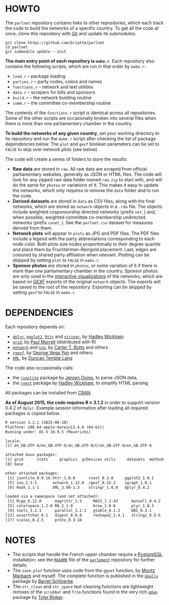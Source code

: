 # HOWTO

The `parlnet` repository contains links to other repositories, which each track the code to build the networks of a specific country. To get all the code at once, clone this repository with [Git](https://git-scm.com/download/) and update its submodules:

```git
git clone https://github.com/briatte/parlnet
cd parlnet
git submodule update --init
```

__The main entry point of each repository is `make.r`.__ Each repository also contains the following scripts, which are run in that order by `make.r`:

- `load.r` – package loading
- `parties.r` – party codes, colors and names
- `functions.r` – network and text utilities
- `data.r` – scrapers for bills and sponsors
- `build.r` – the network building routine
- `comm.r` – the committee co-membership routine

The contents of the `functions.r` script is identical across all repositories. Some of the other scripts are occasionally broken into several files when there is more than one parliamentary chamber in the country.

__To build the networks of any given country__, set your working directory to its repository and run the `make.r` script after checking the list of package dependencies below. The `plot` and `gexf` boolean parameters can be set to `FALSE` to skip over network plots (see below).

The code will create a series of folders to store the results:

- __Raw data__ are stored in `raw`. All raw data are scraped from official parliamentary websites, generally as JSON or HTML files. The code will look for any zipped raw data folder named `raw.zip` to start with, and will do the same for `photos` or variations of it. This makes it easy to update the networks, which only requires to remove the `data` folder and to run the code.
- __Derived datasets__ are stored in `data` as CSV files, along with the final networks, which are stored as `network` objects in a `.rda` file. The objects include weighted cosponsorship directed networks (prefix `net_`) and, when possible, weighted committee co-membership undirected networks (prefix `conet_`). See the `parlnet.csv` dataset for measures derived from them.
- __Network plots__ will appear in `plots` as JPG and PDF files. The PDF files include a legend with the party abbreviations corresponding to each node color. Both plots size nodes proportionally to their degree quartile and place them by Fruchterman-Reingold placement. Last, edges are coloured by shared party affiliation when relevant. Plotting can be skipped by setting `plot` to `FALSE` in `make.r`.
- __Sponsor photos__ are stored in `photos`, or some variation of it if there is more than one parliamentary chamber in the country. Sponsor photos are only used in the [interactive visualizations](http://f.briatte.org/parlviz) of the networks, which are based on [GEXF](http://gexf.net/format/) exports of the original `network` objects. The exports will be saved to the root of the repository. Exporting can be skipped by setting `gexf` to `FALSE` in `make.r`.

# DEPENDENCIES

Each repository depends on:

- [`dplyr`](https://github.com/hadley/dplyr), [`ggplot2`](https://github.com/hadley/ggplot2), [`httr`](https://github.com/hadley/httr) and [`stringr`](https://github.com/hadley/stringr), by [Hadley Wickham](https://github.com/hadley)
- [`grid`](https://www.stat.auckland.ac.nz/~paul/grid/grid.html), by [Paul Murrell](https://www.stat.auckland.ac.nz/~paul/) (distributed with R)
- [`network`](http://cran.r-project.org/web/packages/network/) and [`sna`](http://cran.r-project.org/web/packages/sna/), by [Carter T. Butts](http://erzuli.ss.uci.edu/~buttsc/) and others
- [`rgexf`](http://bitbucket.org/gvegayon/rgexf), by [George Vega Yon](http://bitbucket.org/gvegayon/) and others
- [`XML`](http://cran.r-project.org/web/packages/XML/), by [Duncan Temple Lang](http://www.stat.ucdavis.edu/~duncan/)

The code also occasionally calls:

- the [`jsonlite`](https://github.com/jeroenooms/jsonlite) package by [Jeroen Ooms](https://github.com/jeroenooms), to parse JSON data,
- the [`rvest`](https://github.com/hadley/rvest) package by [Hadley Wickham](https://github.com/hadley), to simplify HTML parsing

All packages can be installed from [CRAN](https://cran.r-project.org/).

__As of August 2015, the code requires R ≥ 3.1.2__ in order to support version 0.4.2 of `dplyr`. Example session information after loading all required packages is copied below.

```txt
R version 3.2.1 (2015-06-18)
Platform: x86_64-apple-darwin13.4.0 (64-bit)
Running under: OS X 10.9.5 (Mavericks)

locale:
[1] en_GB.UTF-8/en_GB.UTF-8/en_GB.UTF-8/C/en_GB.UTF-8/en_GB.UTF-8

attached base packages:
[1] grid      stats     graphics  grDevices utils     datasets  methods  
[8] base     

other attached packages:
 [1] jsonlite_0.9.16 httr_1.0.0      rvest_0.2.0     ggplot2_1.0.1  
 [5] sna_2.3-2       network_1.12.0  rgexf_0.15.3    igraph_1.0.1   
 [9] Rook_1.1-1      XML_3.98-1.3    stringr_1.0.0   dplyr_0.4.2    

loaded via a namespace (and not attached):
 [1] Rcpp_0.12.0      magrittr_1.5     MASS_7.3-43      munsell_0.4.2   
 [5] colorspace_1.2-6 R6_2.1.0         brew_1.0-6       plyr_1.8.3      
 [9] tools_3.2.1      parallel_3.2.1   gtable_0.1.2     DBI_0.3.1       
[13] assertthat_0.1   digest_0.6.8     reshape2_1.4.1   stringi_0.5-5   
[17] scales_0.2.5     proto_0.3-10
```

# NOTES

* The scripts that handle the French upper chamber require a [PostgreSQL](https://www.postgresql.org/) installation: see the [`README`](https://github.com/briatte/parlement/blob/master/README.md) file of the [`parlement`](https://github.com/briatte/parlement) repository for further details.
* The `save_plot` function uses code from the `ggnet` function, by [Moritz Marbach](https://github.com/sumtxt) and myself. The complete function is published in the [`GGally`](https://github.com/ggobi/ggally) package by [Barret Schloerke](https://github.com/schloerke).
* The `str_clean` and `str_space` text cleaning functions are lightweight remixes of the `scrubber` and `Trim` functions found in the very rich [`qdap`](https://github.com/trinker/qdap/) package by [Tyler Rinker](https://github.com/trinker/).
